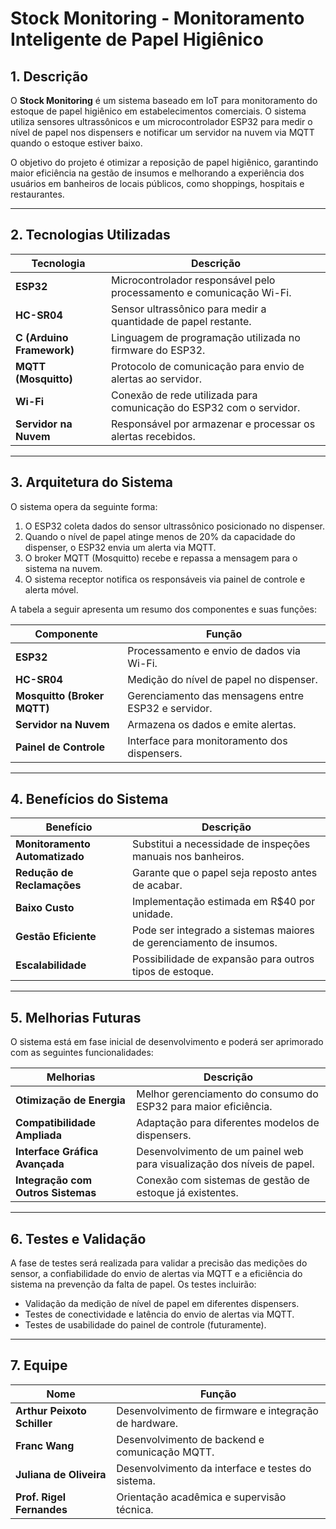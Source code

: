 # **Stock Monitoring - Monitoramento Inteligente de Papel Higiênico**  

## **1. Descrição**  

O **Stock Monitoring** é um sistema baseado em IoT para monitoramento do estoque de papel higiênico em estabelecimentos comerciais. O sistema utiliza sensores ultrassônicos e um microcontrolador ESP32 para medir o nível de papel nos dispensers e notificar um servidor na nuvem via MQTT quando o estoque estiver baixo.  

O objetivo do projeto é otimizar a reposição de papel higiênico, garantindo maior eficiência na gestão de insumos e melhorando a experiência dos usuários em banheiros de locais públicos, como shoppings, hospitais e restaurantes.  

---

## **2. Tecnologias Utilizadas**  

| Tecnologia | Descrição |  
|------------|-------------|  
| **ESP32** | Microcontrolador responsável pelo processamento e comunicação Wi-Fi. |  
| **HC-SR04** | Sensor ultrassônico para medir a quantidade de papel restante. |  
| **C (Arduino Framework)** | Linguagem de programação utilizada no firmware do ESP32. |  
| **MQTT (Mosquitto)** | Protocolo de comunicação para envio de alertas ao servidor. |  
| **Wi-Fi** | Conexão de rede utilizada para comunicação do ESP32 com o servidor. |  
| **Servidor na Nuvem** | Responsável por armazenar e processar os alertas recebidos. |  

---

## **3. Arquitetura do Sistema**  

O sistema opera da seguinte forma:  

1. O ESP32 coleta dados do sensor ultrassônico posicionado no dispenser.  
2. Quando o nível de papel atinge menos de 20% da capacidade do dispenser, o ESP32 envia um alerta via MQTT.  
3. O broker MQTT (Mosquitto) recebe e repassa a mensagem para o sistema na nuvem.  
4. O sistema receptor notifica os responsáveis via painel de controle e alerta móvel.  

A tabela a seguir apresenta um resumo dos componentes e suas funções:  

| Componente | Função |  
|------------|-------------|  
| **ESP32** | Processamento e envio de dados via Wi-Fi. |  
| **HC-SR04** | Medição do nível de papel no dispenser. |  
| **Mosquitto (Broker MQTT)** | Gerenciamento das mensagens entre ESP32 e servidor. |  
| **Servidor na Nuvem** | Armazena os dados e emite alertas. |  
| **Painel de Controle** | Interface para monitoramento dos dispensers. |  

---

## **4. Benefícios do Sistema**  

| Benefício | Descrição |  
|------------|-------------|  
| **Monitoramento Automatizado** | Substitui a necessidade de inspeções manuais nos banheiros. |  
| **Redução de Reclamações** | Garante que o papel seja reposto antes de acabar. |  
| **Baixo Custo** | Implementação estimada em R$40 por unidade. |  
| **Gestão Eficiente** | Pode ser integrado a sistemas maiores de gerenciamento de insumos. |  
| **Escalabilidade** | Possibilidade de expansão para outros tipos de estoque. |  

---

## **5. Melhorias Futuras**  

O sistema está em fase inicial de desenvolvimento e poderá ser aprimorado com as seguintes funcionalidades:  

| Melhorias | Descrição |  
|------------|-------------|  
| **Otimização de Energia** | Melhor gerenciamento do consumo do ESP32 para maior eficiência. |  
| **Compatibilidade Ampliada** | Adaptação para diferentes modelos de dispensers. |  
| **Interface Gráfica Avançada** | Desenvolvimento de um painel web para visualização dos níveis de papel. |  
| **Integração com Outros Sistemas** | Conexão com sistemas de gestão de estoque já existentes. |  

---

## **6. Testes e Validação**  

A fase de testes será realizada para validar a precisão das medições do sensor, a confiabilidade do envio de alertas via MQTT e a eficiência do sistema na prevenção da falta de papel. Os testes incluirão:  

- Validação da medição de nível de papel em diferentes dispensers.  
- Testes de conectividade e latência do envio de alertas via MQTT.  
- Testes de usabilidade do painel de controle (futuramente).  

---

## **7. Equipe**  

| Nome | Função |  
|------------|-------------|  
| **Arthur Peixoto Schiller** | Desenvolvimento de firmware e integração de hardware. |  
| **Franc Wang** | Desenvolvimento de backend e comunicação MQTT. |  
| **Juliana de Oliveira** | Desenvolvimento da interface e testes do sistema. |  
| **Prof. Rigel Fernandes** | Orientação acadêmica e supervisão técnica. |  
